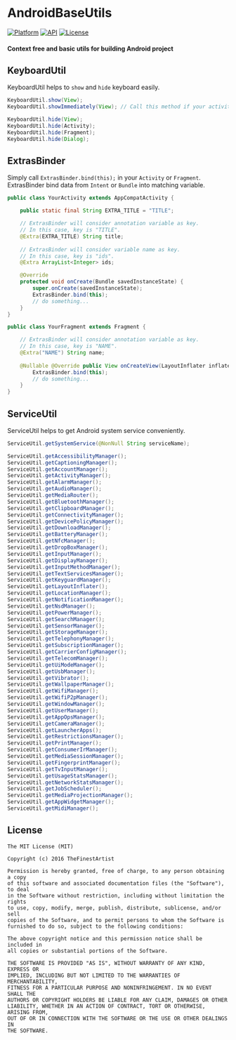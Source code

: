 # AndroidBaseUtils
[![Platform](https://img.shields.io/badge/platform-android-green.svg)](http://developer.android.com/index.html)
[![API](https://img.shields.io/badge/API-7%2B-brightgreen.svg?style=flat)](https://android-arsenal.com/api?level=7)
[![License](https://img.shields.io/badge/License-MIT-blue.svg?style=flat)](http://opensource.org/licenses/MIT)

#### Context free and basic utils for building Android project

## KeyboardUtil
KeyboardUtil helps to `show` and `hide` keyboard easily.
```java
KeyboardUtil.show(View);
KeyboardUtil.showImmediately(View); // Call this method if your activity or fragment is resumed.

KeyboardUtil.hide(View);
KeyboardUtil.hide(Activity);
KeyboardUtil.hide(Fragment);
KeyboardUtil.hide(Dialog);
```

## ExtrasBinder
Simply call `ExtrasBinder.bind(this);` in your `Activity` or `Fragment`. ExtrasBinder bind data from `Intent` or `Bundle` into matching variable.

```java
public class YourActivity extends AppCompatActivity {

    public static final String EXTRA_TITLE = "TITLE";

    // ExtrasBinder will consider annotation variable as key. 
    // In this case, key is "TITLE".
    @Extra(EXTRA_TITLE) String title;
    
    // ExtrasBinder will consider variable name as key. 
    // In this case, key is "ids".
    @Extra ArrayList<Integer> ids;

    @Override
    protected void onCreate(Bundle savedInstanceState) {
        super.onCreate(savedInstanceState);
        ExtrasBinder.bind(this);
        // do something...
    }
}
```
```java
public class YourFragment extends Fragment {

    // ExtrasBinder will consider annotation variable as key. 
    // In this case, key is "NAME".
    @Extra("NAME") String name;
    
    @Nullable @Override public View onCreateView(LayoutInflater inflater, ViewGroup container, Bundle savedInstanceState) {
        ExtrasBinder.bind(this);
        // do something...
    }
}
```

## ServiceUtil
ServiceUtil helps to get Android system service conveniently.
```java
ServiceUtil.getSystemService(@NonNull String serviceName);

ServiceUtil.getAccessibilityManager();
ServiceUtil.getCaptioningManager();
ServiceUtil.getAccountManager();
ServiceUtil.getActivityManager();
ServiceUtil.getAlarmManager();
ServiceUtil.getAudioManager();
ServiceUtil.getMediaRouter();
ServiceUtil.getBluetoothManager();
ServiceUtil.getClipboardManager();
ServiceUtil.getConnectivityManager();
ServiceUtil.getDevicePolicyManager();
ServiceUtil.getDownloadManager();
ServiceUtil.getBatteryManager();
ServiceUtil.getNfcManager();
ServiceUtil.getDropBoxManager();
ServiceUtil.getInputManager();
ServiceUtil.getDisplayManager();
ServiceUtil.getInputMethodManager();
ServiceUtil.getTextServicesManager();
ServiceUtil.getKeyguardManager();
ServiceUtil.getLayoutInflater();
ServiceUtil.getLocationManager();
ServiceUtil.getNotificationManager();
ServiceUtil.getNsdManager();
ServiceUtil.getPowerManager();
ServiceUtil.getSearchManager();
ServiceUtil.getSensorManager();
ServiceUtil.getStorageManager();
ServiceUtil.getTelephonyManager();
ServiceUtil.getSubscriptionManager();
ServiceUtil.getCarrierConfigManager();
ServiceUtil.getTelecomManager();
ServiceUtil.getUiModeManager();
ServiceUtil.getUsbManager();
ServiceUtil.getVibrator();
ServiceUtil.getWallpaperManager();
ServiceUtil.getWifiManager();
ServiceUtil.getWifiP2pManager();
ServiceUtil.getWindowManager();
ServiceUtil.getUserManager();
ServiceUtil.getAppOpsManager();
ServiceUtil.getCameraManager();
ServiceUtil.getLauncherApps();
ServiceUtil.getRestrictionsManager();
ServiceUtil.getPrintManager();
ServiceUtil.getConsumerIrManager();
ServiceUtil.getMediaSessionManager();
ServiceUtil.getFingerprintManager();
ServiceUtil.getTvInputManager();
ServiceUtil.getUsageStatsManager();
ServiceUtil.getNetworkStatsManager();
ServiceUtil.getJobScheduler();
ServiceUtil.getMediaProjectionManager();
ServiceUtil.getAppWidgetManager();
ServiceUtil.getMidiManager();
```

## License

```
The MIT License (MIT)

Copyright (c) 2016 TheFinestArtist

Permission is hereby granted, free of charge, to any person obtaining a copy
of this software and associated documentation files (the "Software"), to deal
in the Software without restriction, including without limitation the rights
to use, copy, modify, merge, publish, distribute, sublicense, and/or sell
copies of the Software, and to permit persons to whom the Software is
furnished to do so, subject to the following conditions:

The above copyright notice and this permission notice shall be included in
all copies or substantial portions of the Software.

THE SOFTWARE IS PROVIDED "AS IS", WITHOUT WARRANTY OF ANY KIND, EXPRESS OR
IMPLIED, INCLUDING BUT NOT LIMITED TO THE WARRANTIES OF MERCHANTABILITY,
FITNESS FOR A PARTICULAR PURPOSE AND NONINFRINGEMENT. IN NO EVENT SHALL THE
AUTHORS OR COPYRIGHT HOLDERS BE LIABLE FOR ANY CLAIM, DAMAGES OR OTHER
LIABILITY, WHETHER IN AN ACTION OF CONTRACT, TORT OR OTHERWISE, ARISING FROM,
OUT OF OR IN CONNECTION WITH THE SOFTWARE OR THE USE OR OTHER DEALINGS IN
THE SOFTWARE.
```
